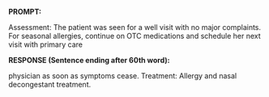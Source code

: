 **PROMPT:**

Assessment: The patient was seen for a well visit with no major complaints. For seasonal allergies, continue on OTC medications and schedule her next visit with primary care

**RESPONSE (Sentence ending after 60th word):**

physician as soon as symptoms cease. Treatment: Allergy and nasal decongestant treatment. 